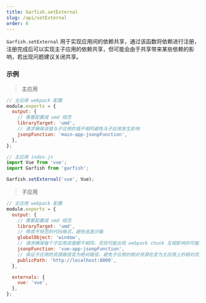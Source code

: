 ```yaml
---
title: Garfish.setExternal
slug: /api/setExternal
order: 6
---
```


`Garfish.setExternal` 用于实现应用间的依赖共享，通过该函数将依赖进行注册，注册完成后可以实现主子应用的依赖共享，但可能会由于共享带来某些依赖的影响，若出现问题建议关闭共享。

### 示例

> 主应用

```js
// 主应用 webpack 配置
module.exports = {
  output: {
    // 需要配置成 umd 规范
    libraryTarget: 'umd',
    // 请求确保该值与子应用的值不相同避免与子应用发生影响
    jsonpFunction: 'main-app-jsonpFunction',
  },
};

// 主应用 index.js
import Vue from 'vue';
import Garfish from 'garfish';

Garfish.setExternal('vue', Vue);
```

> 子应用

```js
// 主应用 webpack 配置
module.exports = {
  output: {
    // 需要配置成 umd 规范
    libraryTarget: 'umd',
    // 修改不规范的代码格式，避免逃逸沙箱
    globalObject: 'window',
    // 请求确保每个子应用该值都不相同，否则可能出现 webpack chunk 互相影响的可能
    jsonpFunction: 'vue-app-jsonpFunction',
    // 保证子应用的资源路径变为绝对路径，避免子应用的相对资源在变为主应用上的相对资源，因为子应用和主应用在同一个文档流，相对路径是相对于主应用而言的
    publicPath: 'http://localhost:8000',
  },

  externals: {
    vue: 'vue',
  },
};
```
